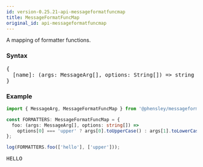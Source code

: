 ```yaml
---
id: version-0.25.21-api-messageformatfuncmap
title: MessageFormatFuncMap
original_id: api-messageformatfuncmap
---
```


A mapping of formatter functions.

### Syntax

<pre class="syntax">
{
  [name]: (args: MessageArg[], options: String[]) => string
}
</pre>

### Example

```typescript
import { MessageArg, MessageFormatFuncMap } from '@phensley/messageformat';

const FORMATTERS: MessageFormatFuncMap = {
  foo: (args: MessageArg[], options: string[]) =>
    options[0] === 'upper' ? args[0].toUpperCase() : args[1].toLowerCase()
};

log(FORMATTERS.foo(['hello'], ['upper']));
```
<pre class="output">
HELLO
</pre>

